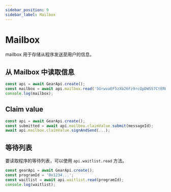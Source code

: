 ```yaml
---
sidebar_position: 9
sidebar_label: Mailbox
---
```


# Mailbox

mailbox 用于存储从程序发送至用户的信息。

## 从 Mailbox 中读取信息

```javascript
const api = await GearApi.create();
const mailbox = await api.mailbox.read('5GrwvaEF5zXb26Fz9rcQpDWS57CtERHpNehXCPcNoHGKutQY');
console.log(mailbox);
```

## Claim value

```javascript
const api = await GearApi.create();
const submitted = await api.mailbox.claimValue.submit(messageId);
await api.mailbox.claimValue.signAndSend(...);
```

## 等待列表

要读取程序的等待列表，可以使用 `api.waitlist.read` 方法。

```javascript
const gearApi = await GearApi.create();
const programId = '0x1234...';
const waitlist = await api.waitlist.read(programId);
console.log(waitlist);
```
